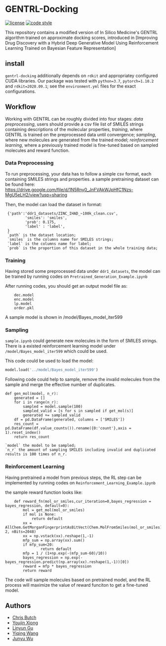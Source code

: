 # GENTRL-Docking

[![license](https://img.shields.io/github/license/microsoft/molecule-generation.svg)](https://github.com/microsoft/molecule-generation/blob/main/LICENSE)
[![code style](https://img.shields.io/badge/code%20style-black-202020.svg)](https://github.com/ambv/black)

This repository contains a modified version of In Silico Medicine's GENTRL algorithm trained on approximate docking scores, 
introduced in [Improving Drug Discovery with a Hybrid Deep Generative Model Using Reinforcement Learning Trained on Bayesian Feature Representation]

## install

`gentrl-docking` additionally depends on `rdkit` and appropriatey configured CUDA libraries.
Our package was tested with `python=3.7`, `pytorch=1.10.2` and `rdkit=2020.09.1`; 
see the `environment.yml` files for the exact configurations.

## Workflow

Working with GENTRL can be roughly divided into four stages:
*data preprocessing*, users should provide a csv file list of SMILES strings containing descriptions of the molecular properties,
*training*, where GENTRL is trained on the preprocessed data until convergence;
*sampling*, where new molecules are generated from the trained model;
*reinforcement learning*, where a previously trained model is fine-tuned based on sampled molecules and reward function.

### Data Preprocessing

To run preprocessing, your data has to follow a simple csv format, each containing SMILES strings and properties.
a sample pretraining dataset can be found here: https://drive.google.com/file/d/1N5Rny0_JnFVAkWJpHfC1Nzs-MgU5eLH2/view?usp=sharing

Then, the model can load the dataset in format:
```
 {'path':'ddr1_datasets/ZINC_IHAD_~100k_clean.csv',
         'smiles': 'smiles',
         'prob': 0.175,
         'label' : 'label',
 }
 `path` is the dataset location;
 `smiles` is the columns name for SMILES strings;
 `label` is the columns name for label;
 `prob` is the proportion of this dataset in the whole training data;
```

### Training

Having stored some preprocessed data under `ddr1_datasets`, the model can be trained by running codes on `Pretrained_Generation_Example.ipynb`

After running codes, you should get an output model file as:
```
    dec.model
    enc.model
    lp.model
    order.pkl
```
A sample model is shown in /model/Bayes_model_iter599


### Sampling

`sample.ipynb`  could generate new molecules in the form of SMILES strings. There is a existed reinforcement learning model under `/model/Bayes_model_iter599`  which could be used.  

This code could be used to load the model:

```python
model.load('../model/Bayes_model_iter599')
```

Following code could help to sample, remove the invalid molecules from the sample and merge the effective number of duplicates.

```
def gen_mol(model, n_r):
    generated = []
    for i in range(n_r):
        sampled = model.sample(100)
        sampled_valid = [s for s in sampled if get_mol(s)]
        generated += sampled_valid
    df = pd.DataFrame(generated, columns = ['SMILES'])
    res_count = pd.DataFrame(df.value_counts()).rename({0:'count'},axis = 1).reset_index()
    return res_count

`model` the model to be sampled;
`n_r` the amount of sampling SMILES including invalid and duplicated results is 100 times of n_r.
```



### Reinforcement Learning

Having pretrained a model from previous steps, the RL step can be implemented by running codes on `Reinforcement_Learning_Example.ipynb` 

the sample reward function looks like:
```
    def reward_fn(mol_or_smiles,cur_iteration=0,bayes_regression = bayes_regression, default=0):
        mol = get_mol(mol_or_smiles)
        if mol is None:
            return default
        xx = AllChem.GetMorganFingerprintAsBitVect(Chem.MolFromSmiles(mol_or_smiles), 2, nBits=2048)
        xx = np.vstack(xx).reshape(1,-1)
        mfp_sum = np.array(xx).sum()
        if mfp_sum<20:
                return default
        mfp = 1 / (1+np.exp(-(mfp_sum-60)/10))
        bayes_regression = np.exp(-bayes_regression.predict(np.array(xx).reshape(1,-1))[0])
        reward = mfp * bayes_regression
        return reward
```
The code will sample molecules based on pretrained model, and the RL process will maximize the value of reward funciton to get a fine-tuned model.

## Authors
* [Chris Butch](mailto:chrisbutch@nju.edu.cn)
* [Youjin Xiong](mailto:xiongyoujin@foxmail.com)
* [Linyun Gu](mailto:gu_lingyun@icekredit.com)
* [Yiqing Wang](mailto:yiqingwangusc@gmail.com)
* [Junyu Wu](mailto:wu_junyu@icekredit.com)
